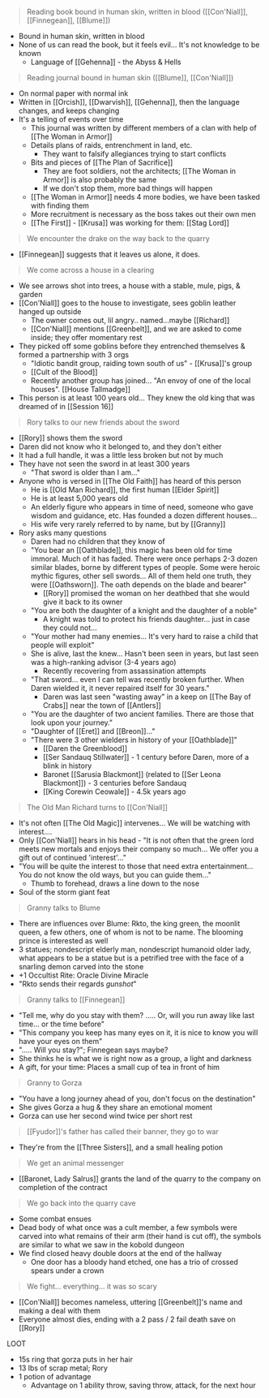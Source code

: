 > Reading book bound in human skin, written in blood ([[Con'Niall]], [[Finnegean]], [[Blume]])

- Bound in human skin, written in blood
- None of us can read the book, but it feels evil...  It's not knowledge to be known
	- Language of [[Gehenna]] - the Abyss & Hells

> Reading journal bound in human skin ([[Blume]], [[Con'Niall]])

- On normal paper with normal ink
- Written in [[Orcish]], [[Dwarvish]], [[Gehenna]], then the language changes, and keeps changing
- It's a telling of events over time
	- This journal was written by different members of a clan with help of [[The Woman in Armor]]
	- Details plans of raids, entrenchment in land, etc.
		- They want to falsify allegiances trying to start conflicts
	- Bits and pieces of [[The Plan of Sacrifice]]
		- They are foot soldiers, not the architects; [[The Woman in Armor]] is also probably the same
		- If we don't stop them, more bad things will happen
	- [[The Woman in Armor]] needs 4 more bodies, we have been tasked with finding them
	- More recruitment is necessary as the boss takes out their own men
	- [[The First]] - [[Krusa]] was working for them: [[Stag Lord]]

> We encounter the drake on the way back to the quarry

- [[Finnegean]] suggests that it leaves us alone, it does.

> We come across a house in a clearing

- We see arrows shot into trees, a house with a stable, mule, pigs, & garden
- [[Con'Niall]] goes to the house to investigate, sees goblin leather hanged up outside
	- The owner comes out, lil angry.. named...maybe [[Richard]]
	- [[Con'Niall]] mentions [[Greenbelt]], and we are asked to come inside; they offer momentary rest
- They picked off some goblins before they entrenched themselves & formed a partnership with 3 orgs
	- "Idiotic bandit group, raiding town south of us" - [[Krusa]]'s group
	- [[Cult of the Blood]]
	- Recently another group has joined... "An envoy of one of the local houses". [[House Tallmadge]]
- This person is at least 100 years old... They knew the old king that was dreamed of in [[Session 16]]

> Rory talks to our new friends about the sword

- [[Rory]] shows them the sword
- Daren did not know who it belonged to, and they don't either
- It had a full handle, it was a little less broken but not by much
- They have not seen the sword in at least 300 years
	- "That sword is older than I am..."
- Anyone who is versed in [[The Old Faith]] has heard of this person
	- He is [[Old Man Richard]], the first human [[Elder Spirit]]
	- He is at least 5,000 years old
	- An elderly figure who appears in time of need, someone who gave wisdom and guidance, etc. Has founded a dozen different houses...
	- His wife very rarely referred to by name, but by [[Granny]]
- Rory asks many questions
	- Daren had no children that they know of
	- "You bear an [[Oathblade]], this magic has been old for time immoral. Much of it has faded. There were once perhaps 2-3 dozen similar blades, borne by different types of people. Some were heroic mythic figures, other sell swords... All of them held one truth, they were [[Oathsworn]]. The oath depends on the blade and bearer"
		- [[Rory]] promised the woman on her deathbed that she would give it back to its owner
	- "You are both the daughter of a knight and the daughter of a noble"
		- A knight was told to protect his friends daughter... just in case they could not...
	- "Your mother had many enemies... It's very hard to raise a child that people will exploit"
	- She is alive, last the knew... Hasn't been seen in years, but last seen was a high-ranking advisor (3-4 years ago)
		- Recently recovering from assassination attempts
	- "That sword... even I can tell was recently broken further. When Daren wielded it, it never repaired itself for 30 years."
		- Daren was last seen "wasting away" in a keep on [[The Bay of Crabs]] near the town of [[Antlers]]
	- "You are the daughter of two ancient families. There are those that look upon your journey."
	- "Daughter of [[Eret]] and [[Breon]]..."
	- "There were 3 other wielders in history of your [[Oathblade]]"
		- [[Daren the Greenblood]]
		- [[Ser Sandauq Stillwater]] - 1 century before Daren, more of a blink in history
		- Baronet [[Sarusia Blackmont]] (related to [[Ser Leona Blackmont]]) - 3 centuries before Sandauq 
		- [[King Corewin Ceowale]] - 4.5k years ago

> The Old Man Richard turns to [[Con'Niall]]

- It's not often [[The Old Magic]] intervenes... We will be watching with interest....
- Only [[Con'Niall]] hears in his head - "It is not often that the green lord meets new mortals and enjoys their company so much... We offer you a gift out of continued 'interest'..."
- "You will be quite the interest to those that need extra entertainment... You do not know the old ways, but you can guide them..."
	- Thumb to forehead, draws a line down to the nose
- Soul of the storm giant feat

> Granny talks to Blume

- There are influences over Blume: Rkto, the king green, the moonlit queen, a few others, one of whom is not to be name. The blooming prince is interested as well
- 3 statues; nondescript elderly man, nondescript humanoid older lady, what appears to be a statue but is a petrified tree with the face of a snarling demon carved into the stone
- +1 Occultist Rite: Oracle Divine Miracle
- "Rkto sends their regards *gunshot*"

> Granny talks to [[Finnegean]]

- "Tell me, why do you stay with them? ..... Or, will you run away like last time... or the time before"
- "This company you keep has many eyes on it, it is nice to know you will have your eyes on them"
- "..... Will you stay?"; Finnegean says maybe?
- She thinks he is what we is right now as a group, a light and darkness
- A gift, for your time: Places a small cup of tea in front of him

> Granny to Gorza
 
- "You have a long journey ahead of you, don't focus on the destination"
- She gives Gorza a hug & they share an emotional moment
- Gorza can use her second wind twice per short rest

> [[Fyudor]]'s father has called their banner, they go to war

- They're from the [[Three Sisters]], and a small healing potion

> We get an animal messenger 

- [[Baronet, Lady Salrus]] grants the land of the quarry to the company on completion of the contract

> We go back into the quarry cave

- Some combat ensues
- Dead body of what once was a cult member, a few symbols were carved into what remains of their arm (their hand is cut off), the symbols are similar to what we saw in the kobold dungeon
- We find closed heavy double doors at the end of the hallway
	- One door has a bloody hand etched, one has a trio of crossed spears under a crown

> We fight... everything... it was so scary

- [[Con'Niall]] becomes nameless, uttering [[Greenbelt]]'s name and making a deal with them
- Everyone almost dies, ending with a 2 pass / 2 fail death save on [[Rory]]

LOOT
- 15s ring that gorza puts in her hair
- 13 lbs of scrap metal; Rory
- 1 potion of advantage
	- Advantage on 1 ability throw, saving throw, attack, for the next hour